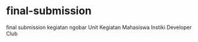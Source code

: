 # final-submission
 final submission kegiatan ngobar Unit Kegiatan Mahasiswa Instiki Developer Club
